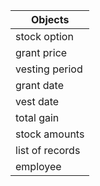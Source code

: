 Objects |
--- |
stock option |
grant price |
vesting period |
grant date |
vest date |
total gain |
stock amounts |
list of records |
employee |


